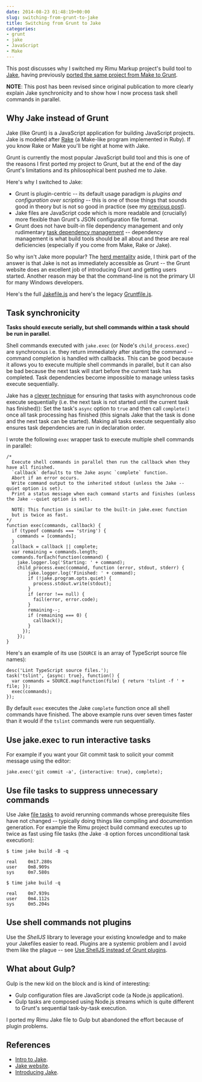 ```yaml
---
date: 2014-08-23 01:48:19+00:00
slug: switching-from-grunt-to-jake
title: Switching from Grunt to Jake
categories:
- grunt
- jake
- JavaScript
- Make
---
```


This post discusses why I switched my Rimu Markup project's build tool to [Jake](http://jakejs.com/), having previously [ported the same project from Make to Grunt](/posts/porting-from-make-to-grunt/).

<!--more-->

**NOTE**: This post has been revised since original publication to more clearly explain Jake synchronicity and to show how I now process task shell commands in parallel.


## Why Jake instead of Grunt

Jake (like Grunt) is a JavaScript application for building JavaScript projects. Jake is modeled after [Rake](https://github.com/jimweirich/rake) (a Make-like program implemented in Ruby). If you know Rake or Make you'll be right at home with Jake.

Grunt is currently the most popular JavaScript build tool and this is one of the reasons I first ported my project to Grunt, but at the end of the day Grunt's limitations and its philosophical bent pushed me to Jake.

Here's why I switched to Jake:

  * Grunt is plugin-centric -- its default usage paradigm is _plugins and configuration over scripting_ -- this is one of those things that sounds good in theory but is not so good in practice (see my [previous post](/posts/porting-from-make-to-grunt/)). 
  * Jake files are JavaScript code which is more readable and (crucially) more flexible than Grunt's JSON configuration file format. 
  * Grunt does not have built-in file dependency management and only rudimentary [task dependency management](https://github.com/gruntjs/grunt/issues/968) -- dependency management is what build tools should be all about and these are real deficiencies (especially if you come from Make, Rake or Jake). 

So why isn't Jake more popular? The [herd mentality](http://en.wikipedia.org/wiki/Herd_mentality) aside, I think part of the answer is that Jake is not as immediately accessible as Grunt -- the Grunt website does an excellent job of introducing Grunt and getting users started. Another reason may be that the command-line is not the primary UI for many Windows developers.

Here's the full [Jakefile.js](https://github.com/srackham/rimu/blob/v3.0.10/Jakefile.js) and here's the legacy [Gruntfile.js](https://github.com/srackham/rimu/blob/c1e37b408e0a31d4051229654c2331c6cbc9a49b/Gruntfile.js).

## Task synchronicity

**Tasks should execute serially, but shell commands within a task should be run in parallel**.

Shell commands executed with `jake.exec` (or Node's `child_process.exec`) are synchronous i.e. they return immediately after starting the command -- command completion is handled with callbacks. This can be good because it allows you to execute multiple shell commands in parallel, but it can also be bad because the next task will start before the current task has completed.  Task dependencies become impossible to manage unless tasks execute sequentially.

Jake has a [clever technique](http://jakejs.com/docs#tasks) for ensuring that tasks with asynchronous code execute sequentially (i.e. the next task is not started until the current task has finished)): Set the task's `async` option to `true` and then call `complete()` once all task processing has finished (this signals Jake that the task is done and the next task can be started). Making all tasks execute sequentially also ensures task dependencies are run in declaration order.

I wrote the following `exec` wrapper task to execute multiple shell commands in parallel:
    
    /*
      Execute shell commands in parallel then run the callback when they have all finished.
      `callback` defaults to the Jake async `complete` function.
      Abort if an error occurs.
      Write command output to the inherited stdout (unless the Jake --quiet option is set).
      Print a status message when each command starts and finishes (unless the Jake --quiet option is set).
    
      NOTE: This function is similar to the built-in jake.exec function
      but is twice as fast.
    */
    function exec(commands, callback) {
      if (typeof commands === 'string') {
        commands = [commands];
      }
      callback = callback || complete;
      var remaining = commands.length;
      commands.forEach(function(command) {
        jake.logger.log('Starting: ' + command);
        child_process.exec(command, function (error, stdout, stderr) {
            jake.logger.log('Finished: ' + command);
            if (!jake.program.opts.quiet) {
              process.stdout.write(stdout);
            }
            if (error !== null) {
              fail(error, error.code);
            }
            remaining--;
            if (remaining === 0) {
              callback();
            }
          });
        });
    }


 

Here's an example of its use (`SOURCE` is an array of TypeScript source file names):
    
    desc('Lint TypeScript source files.');
    task('tslint', {async: true}, function() {
      var commands = SOURCE.map(function(file) { return 'tslint -f ' + file; });
      exec(commands);
    });


 

By default `exec` executes the Jake `complete` function once all shell commands have finished. The above example runs over seven times faster than it would if the `tslint` commands were run sequentially.

## Use jake.exec to run interactive tasks

For example if you want your Git commit task to solicit your commit message using the editor:
    
    jake.exec('git commit -a', {interactive: true}, complete);


## Use file tasks to suppress unnecessary commands

Use Jake [file tasks](http://jakejs.com/docs#tasks_file-tasks) to avoid rerunning commands whose prerequisite files have not changed -- typically doing things like compiling and documention generation. For example the Rimu project build command executes up to twice as fast using file tasks (the Jake `-B` option forces unconditional task execution):
    
    $ time jake build -B -q
    
    real    0m17.280s
    user    0m8.909s
    sys     0m7.580s
    
    $ time jake build -q
    
    real    0m7.939s
    user    0m4.112s
    sys     0m5.204s


## Use shell commands not plugins

Use the _ShellJS_ library to leverage your existing knowledge and to make your Jakefiles easier to read.  Plugins are a systemic problem and I avoid them like the plague -- see [Use ShellJS instead of Grunt plugins](/posts/porting-from-make-to-grunt/).

## What about Gulp?

Gulp is the new kid on the block and is kind of interesting:

  * Gulp configuration files are JavaScript code (a Node.js application). 
  * Gulp tasks are composed using Node.js streams which is quite different to Grunt's sequential task-by-task execution. 

I ported my Rimu Jake file to Gulp but abandoned the effort because of plugin problems.

## References

  * [Intro to Jake](http://howtonode.org/intro-to-jake). 
  * [Jake website](http://jakejs.com/). 
  * [Introducing Jake](http://www.cappuccino-project.org/blog/2010/04/introducing-jake-a-build-tool-for-javascript.html). 
